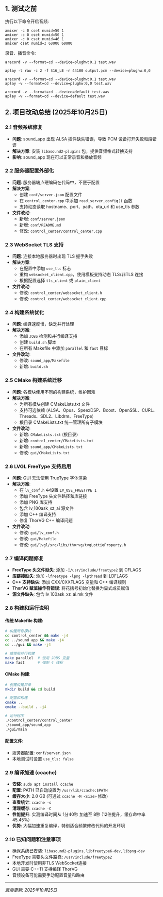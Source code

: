## 1. 测试之前

执行以下命令开启音频:

```shell
amixer -c 0 cset numid=50 1
amixer -c 0 cset numid=50 1
amixer -c 0 cset numid=46 1
amixer cset numid=3 60000 60000
```



录音、播音命令:

```shell
arecord -v --format=cd --device=plughw:0,1 test.wav

aplay -t raw -c 2 -f S16_LE -r 44100 output.pcm --device=plughw:0,0

arecord -v --format=cd --device=plughw:0,1 test.wav
aplay -v --format=cd --device=plughw:0,0 test.wav

arecord -v --format=cd --device=default test.wav
aplay -v --format=cd --device=default test.wav
```

## 2. 项目改动总结 (2025年10月25日)

### 2.1 音频系统修复
- **问题**: sound_app 出现 ALSA 插件缺失错误，导致 PCM 设备打开失败和段错误
- **解决方案**: 安装 `libasound2-plugins` 包，提供音频格式转换支持
- **影响**: sound_app 现在可以正常录音和播放音频

### 2.2 服务器配置外部化
- **问题**: 服务器端点硬编码在代码中，不便于配置
- **解决方案**: 
  - 创建 `conf/server.json` 配置文件
  - 在 `control_center.cpp` 中添加 `read_server_config()` 函数
  - 支持动态读取 hostname、port、path、ota_url 和 use_tls 参数
- **文件改动**:
  - 新增: `conf/server.json`
  - 新增: `conf/README.md`
  - 修改: `control_center/control_center.cpp`

### 2.3 WebSocket TLS 支持
- **问题**: 连接本地服务器时出现 TLS 握手失败
- **解决方案**: 
  - 在配置中添加 `use_tls` 标志
  - 重构 `websocket_client.cpp`，使用模板支持动态 TLS/非TLS 连接
  - 根据配置选择 `tls_client` 或 `plain_client`
- **文件改动**:
  - 修改: `control_center/websocket_client.h`
  - 修改: `control_center/websocket_client.cpp`

### 2.4 构建系统优化
- **问题**: 编译速度慢，缺乏并行处理
- **解决方案**:
  - 添加 `JOBS` 检测和并行编译支持
  - 创建 `build.sh` 脚本
  - 在所有 Makefile 中添加 `parallel` 和 `fast` 目标
- **文件改动**:
  - 修改: `sound_app/Makefile`
  - 新增: `build.sh`

### 2.5 CMake 构建系统迁移
- **问题**: 各模块使用不同的构建系统，维护困难
- **解决方案**:
  - 为所有模块创建 CMakeLists.txt 文件
  - 支持可选依赖 (ALSA、Opus、SpeexDSP、Boost、OpenSSL、CURL、Threads、SDL2、Libdrm、FreeType)
  - 根目录 CMakeLists.txt 统一管理所有子模块
- **文件改动**:
  - 新增: `CMakeLists.txt` (根目录)
  - 新增: `control_center/CMakeLists.txt`
  - 新增: `sound_app/CMakeLists.txt`
  - 修改: `gui/CMakeLists.txt`

### 2.6 LVGL FreeType 支持启用
- **问题**: GUI 无法使用 TrueType 字体渲染
- **解决方案**:
  - 在 `lv_conf.h` 中设置 `LV_USE_FREETYPE 1`
  - 添加 FreeType 头文件路径和库链接
  - 添加 PNG 库支持
  - 包含 lv_100ask_xz_ai 源文件
  - 添加 C++ 编译支持
  - 修复 ThorVG C++ 编译问题
- **文件改动**:
  - 修改: `gui/lv_conf.h`
  - 修改: `gui/Makefile`
  - 修改: `gui/lvgl/src/libs/thorvg/tvgLottieProperty.h`

### 2.7 编译问题修复
- **FreeType 头文件缺失**: 添加 `-I/usr/include/freetype2` 到 CFLAGS
- **库链接缺失**: 添加 `-lfreetype -lpng -lpthread` 到 LDFLAGS
- **C++ 支持缺失**: 添加 CXX/CXXFLAGS 变量和 C++ 编译规则
- **ThorVG 赋值操作符错误**: 将花括号初始化替换为显式成员赋值
- **源文件缺失**: 包含 lv_100ask_xz_ai.mk 文件

### 2.8 构建和运行说明

#### 传统 Makefile 构建:
```bash
# 构建所有模块
cd control_center && make -j4
cd ../sound_app && make -j4  
cd ../gui && make -j4

# 或使用并行构建
make parallel  # 使用 JOBS 变量
make fast      # 强制 4 线程
```

#### CMake 构建:
```bash
# 创建构建目录
mkdir build && cd build

# 配置和构建
cmake ..
cmake --build . -j4

# 运行程序
./control_center/control_center
./sound_app/sound_app
./gui/main
```

#### 配置文件:
- 服务器配置: `conf/server.json`
- 本地测试时设置 `use_tls: false`

### 2.9 编译加速 (ccache)
- **安装**: `sudo apt install ccache`
- **配置**: PATH 已自动设置为 `/usr/lib/ccache:$PATH`
- **缓存大小**: 2.0 GB (可通过 `ccache -M <size>` 修改)
- **查看统计**: `ccache -s`
- **清理缓存**: `ccache -C`
- **性能提升**: 实测编译时间从 1分40秒 加速至 8秒 (12倍提升，缓存命中率45.45%)
- **优势**: 大幅加速重复编译，特别适合频繁修改代码的开发环境

### 2.10 已知问题和注意事项
- 确保系统已安装: `libasound2-plugins`, `libfreetype6-dev`, `libpng-dev`
- FreeType 需要头文件路径: `/usr/include/freetype2`
- 本地开发时使用非TLS WebSocket连接
- GUI 需要 C++11 支持编译 ThorVG
- 音频设备可能需要手动配置音量和路由

---

*最后更新: 2025年10月25日*

